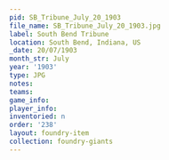 ```yaml
---
pid: SB_Tribune_July_20_1903
file_name: SB_Tribune_July_20_1903.jpg
label: South Bend Tribune
location: South Bend, Indiana, US
_date: 20/07/1903
month_str: July
year: '1903'
type: JPG
notes: 
teams: 
game_info: 
player_info: 
inventoried: n
order: '238'
layout: foundry-item
collection: foundry-giants
---
```

